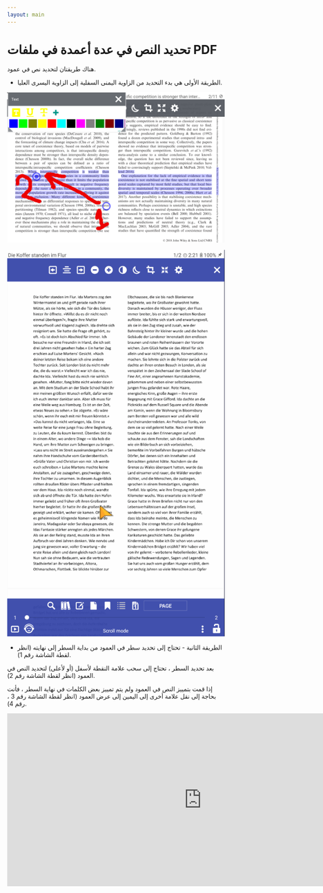 ```yaml
---
layout: main
---
```


# تحديد النص في عدة أعمدة في ملفات PDF

هناك طريقتان لتحديد نص في عمود.

* الطريقة الأولى هي بدء التحديد من الزاوية اليمنى السفلية إلى الزاوية اليسرى العليا.

![Column selectio in PDF](img.png)

![Column selectio in PDF](1.gif)

* الطريقة الثانية - تحتاج إلى تحديد سطر في العمود من بداية السطر إلى نهايته (انظر لقطة الشاشة رقم 1).

بعد تحديد السطر ، تحتاج إلى سحب علامة النقطة لأسفل (أو لأعلى) لتحديد النص في العمود (انظر لقطة الشاشة رقم 2).

إذا قمت بتمييز النص في العمود ولم يتم تمييز بعض الكلمات في نهاية السطر ، فأنت بحاجة إلى نقل علامة أخرى إلى اليمين إلى عرض العمود (انظر لقطة الشاشة رقم 3 ، رقم 4).

<iframe width="900" height="400" src="https://www.youtube.com/embed/Bdj3Z86uO38" title="Librera. Select text in columns in PDF files/ Виділення тексту в колонках. Лібрера" frameborder="0" allow="accelerometer; autoplay; clipboard-write; encrypted-media; gyroscope; picture-in-picture; web-share" allowfullscreen></iframe>


